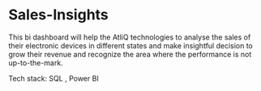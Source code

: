 # Sales-Insights
This bi dashboard will help the AtliQ technologies to analyse the sales of their electronic devices in different states and make insightful decision to grow their revenue and recognize the area where the performance is not up-to-the-mark.

Tech stack: SQL , Power BI
